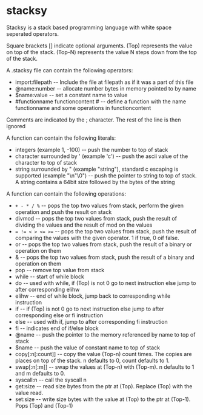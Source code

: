 # stacksy
Stacksy is a stack based programming language with white space seperated operators.

Square brackets [] indicate optional arguments.
(Top) represents the value on top of the stack. (Top-N) represents the value N steps down from the top of the stack.

A .stacksy file can contain the following operators:
* import:filepath -- Include the file at filepath as if it was a part of this file
* @name:number -- allocate number bytes in memory pointed to by name
* $name:value -- set a constant name to value
* #functionname functioncontent # -- define a function with the name functionname and some operations in functioncontent

Comments are indicated by the ; character. The rest of the line is then ignored

A function can contain the following literals:
* integers (example 1, -100) -- push the number to top of stack
* character surrounded by ' (example 'c') -- push the ascii value of the character to top of stack
* string surrounded by " (example "string"), standard c escaping is supported (example "\n\"\0") -- push the pointer to string to top of stack. A string contains a 64bit size followed by the bytes of the string

A function can contain the following operations:
* `+ - * / %` -- pops the top two values from stack, perform the given operation and push the result on stack
* divmod -- pops the top two values from stack, push the result of dividing the values and the result of mod on the values
* `= != < > <= >=` -- pops the top two values from stack, push the result of comparing the values with the given operator. 1 if true, 0 oif false.
* or -- pops the top two values from stack, push the result of a binary or operation on them
* & -- pops the top two values from stack, push the result of a binary and operation on them
* pop -- remove top value from stack
* while -- start of while block
* do -- used with while, if (Top) is not 0 go to next instruction else jump to after corresponding elihw
* elihw -- end of while block, jump back to corresponding while instruction
* if -- if (Top) is not 0 go to next instruction else jump to after corresponding else or fi instruction
* else -- used with if, jump to after corresponding fi instruction
* fi -- indicates end of if/else block
* @name -- push the pointer to the memory referenced by name to top of stack
* $name -- push the value of constant name to top of stack
* copy[:n[:count]] -- copy the value (Top-n) count times. The copies are places on top of the stack. n defaults to 0, count defaults to 1.
* swap[:n[:m]] -- swap the values at (Top-n) with (Top-m). n defaults to 1 and m defaults to 0.
* syscall:n -- call the syscall n
* get:size -- read size bytes from the ptr at (Top). Replace (Top) with the value read.
* set:size -- write size bytes with the value at (Top) to the ptr at (Top-1). Pops (Top) and (Top-1)
